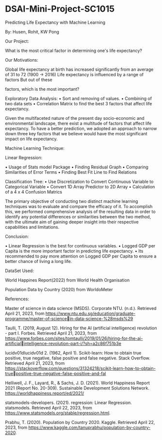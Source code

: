 # DSAI-Mini-Project-SC1015

Predicting Life Expectancy with Machine Learning

By: Husen, Rohit, KW Pong

Our Project:

What is the most critical factor in determining one's life expectancy?

Our Motivations:

Global life expectancy at birth has increased significantly from an average of 31 to 72 
(1900 -> 2016) Life expectancy is influenced by a range of factors But out of these 

factors, which is the most important?

Exploratory Data Analysis:
• Sort and removing of values.
• Combining of two data sets
• Correlation Matrix to find the best 3 factors that affect life expectancy.

Given the multifaceted nature of the present day socio-economic and environmental 
landscape, there exist a multitude of factors that affect life expectancy. To have a better 
prediction, we adopted an approach to narrow down three key factors that we believe 
would have the most significant impact on life expectancy.

Machine Learning Technique:

Linear Regression:

• Usage of Stats model Package
• Finding Residual Graph
• Comparing Similarities of Error Terms
• Finding Best Fit Line to Find Relations

Classification Tree:
• Use Discretization to Convert Continuous Variable to Categorical Variable
• Convert 1D Array Predictor to 2D Array
• Calculation of a 4 x 4 Confusion Matrics

The primary objective of conducting two distinct machine learning techniques was to 
evaluate and compare the efficacy of it. To accomplish this, we performed 
comprehensive analysis of the resulting data in order to identify any potential 
differences or similarities between the two method, with the ultimate aim of gaining 
deeper insight into their respective capabilities and limitations.

Conclusion:

• Linear Regression is the best for continuous variables.
• Logged GDP per Capita is the more important factor in predicting life expectancy.
• Its recommended to pay more attention on Logged GDP per Capita to ensure a
better chance of living a long life.

DataSet Used:

World Happines Report(2022) from World Health Organisation

Population Data by Country (2020) from WorldoMeter

References:

Master of science in data science (MSDS). Corporate NTU. (n.d.). Retrieved April 21, 
2023, from https://www.ntu.edu.sg/education/graduate-programme/master-of-sciencein-data-science-%28msds%29

Taulli, T. (2019, August 12). Hiring for the AI (artificial intelligence) revolution - part I. 
Forbes. Retrieved April 21, 2023, 
from https://www.forbes.com/sites/tomtaulli/2019/01/26/hiring-for-the-ai-artificialintelligence-revolution-part-i/?sh=a2c86f751b3e

lucidv01dlucidv01d 2. (1962, April 1). Scikit-learn: How to obtain true positive, true 
negative, false positive and false negative. Stack Overflow. Retrieved April 21, 2023, 
from https://stackoverflow.com/questions/31324218/scikit-learn-how-to-obtain-truepositive-true-negative-false-positive-and-fal

Helliwell, J. F., Layard, R., & Sachs, J. D. (2021). World Happiness Report 2021 (Report No. 
20-309). Sustainable Development Solutions 
Network. https://worldhappiness.report/ed/2021/

statsmodels-developers. (2021). regression: Linear Regression. statsmodels. Retrieved 
April 22, 2023, from https://www.statsmodels.org/stable/regression.html.

Prabhu, T. (2020). Population by Country 2020. Kaggle. Retrieved April 22, 2023, 
from https://www.kaggle.com/tanuprabhu/population-by-country-2020.

